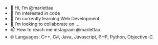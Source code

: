 - 👋 Hi, I’m @marlettau
- 👀 I’m interested in code
- 🌱 I’m currently learning Web Development
- 💞️ I’m looking to collaborate on ...
- 📫 How to reach me instagram @marlettau
- 🌐 Languages: C++, C#, Java, Javascript, PHP, Python, Objective-C

<!---
marlettau/marlettau is a ✨ special ✨ repository because its `README.md` (this file) appears on your GitHub profile.
You can click the Preview link to take a look at your changes.
--->
